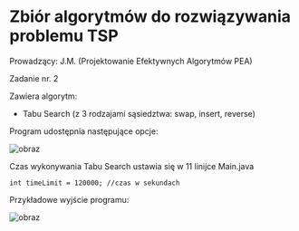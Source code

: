 # Zbiór algorytmów do rozwiązywania problemu TSP

Prowadzący: J.M. (Projektowanie Efektywnych Algorytmów PEA)

Zadanie nr. 2


Zawiera algorytm:

- Tabu Search (z 3 rodzajami sąsiedztwa: swap, insert, reverse)

Program udostępnia następujące opcje:


![obraz](https://github.com/craksys/PEA2/assets/53128417/4d6f0028-28a4-4b28-8f9d-5041c2ac6e37)

Czas wykonywania Tabu Search ustawia się w 11 linijce Main.java

```int timeLimit = 120000; //czas w sekundach```

Przykładowe wyjście programu:

![obraz](https://github.com/craksys/PEA2/assets/53128417/a727115c-27e7-443d-9d85-a89bdb35025f)

